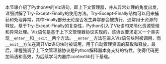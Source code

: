 本节课介绍了Python中的Viz语句，即上下文管理器，并从异常处理的角度出发，详细讲解了Try-Except-Finally的使用方法。Try-Except-Finally结构可以用来捕获和处理异常，其中Finally部分无论是否发生异常都会被执行，通常用于资源的释放。基于Try-Except-Finally的复杂性，Python引入了Viz语句来简化资源管理和异常处理。Viz语句是基于上下文管理器协议实现的，该协议要求定义一个类实现`__enter__`和`__exit__`两个方法。`__enter__`方法在进入Viz语句块时被调用，而`__exit__`方法在离开Viz语句块时被调用，用于自动管理资源的获取和释放。最后，课程强调了上下文管理器协议是Python解释器本身支持的特性，使得代码更加简洁和高效，为后续学习内置库contextlib打下基础。